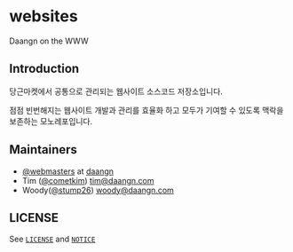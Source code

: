 # websites

Daangn on the WWW

## Introduction

당근마켓에서 공통으로 관리되는 웹사이트 소스코드 저장소입니다.

점점 빈번해지는 웹사이트 개발과 관리를 효율화 하고 모두가 기여할 수 있도록 맥락을 보존하는 모노레포입니다.

## Maintainers

- [@webmasters](https://github.com/orgs/daangn/teams/webmasters) at [daangn](https://github.com/daangn)
- Tim ([@cometkim](https://github.com/cometkim)) <tim@daangn.com>
- Woody([@stump26](https://github.com/stump26)) <woody@daangn.com>

## LICENSE

See [`LICENSE`](./LICENSE) and [`NOTICE`](./NOTICE)
